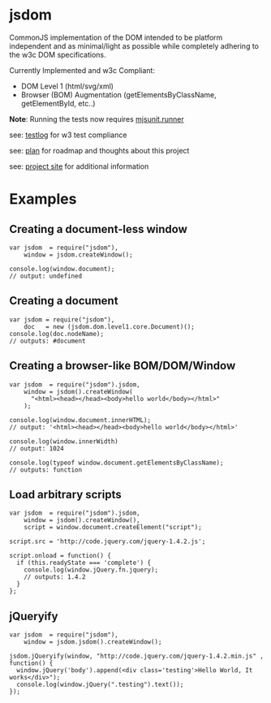 # jsdom

CommonJS implementation of the DOM intended to be platform independent and as minimal/light as possible while completely adhering to the w3c DOM specifications.

Currently Implemented and w3c Compliant:

  - DOM Level 1 (html/svg/xml) 
  - Browser (BOM) Augmentation (getElementsByClassName, getElementById, etc..)


**Note**: Running the tests now requires [mjsunit.runner][]

see: [testlog][] for w3 test compliance

see: [plan][] for roadmap and thoughts about this project

see: [project site][] for additional information

  [project site]: http://www.jsdom.org
  [mjsunit.runner]: http://github.com/tmpvar/mjsunit.runner
  [testlog]: http://github.com/tmpvar/jsdom/blob/master/test/testlog.txt
  [plan]: http://github.com/tmpvar/jsdom/blob/master/PLAN.md


# Examples

## Creating a document-less window

    var jsdom  = require("jsdom"),
        window = jsdom.createWindow();

    console.log(window.document);
    // output: undefined

## Creating a document
    var jsdom = require("jsdom"),
        doc   = new (jsdom.dom.level1.core.Document)();
    console.log(doc.nodeName);
    // outputs: #document

## Creating a browser-like BOM/DOM/Window

    var jsdom  = require("jsdom").jsdom,
        window = jsdom().createWindow(
          "<html><head></head><body>hello world</body></html>"
        );

    console.log(window.document.innerHTML);
    // output: '<html><head></head><body>hello world</body></html>'

    console.log(window.innerWidth)
    // output: 1024

    console.log(typeof window.document.getElementsByClassName);
    // outputs: function

## Load arbitrary scripts
    var jsdom  = require("jsdom").jsdom,
        window = jsdom().createWindow(),
        script = window.document.createElement("script");

    script.src = 'http://code.jquery.com/jquery-1.4.2.js';

    script.onload = function() {
      if (this.readyState === 'complete') {
        console.log(window.jQuery.fn.jquery);
        // outputs: 1.4.2
      }
    };

## jQueryify

    var jsdom  = require("jsdom"),
        window = jsdom.jsdom().createWindow();

    jsdom.jQueryify(window, "http://code.jquery.com/jquery-1.4.2.min.js" , function() {
      window.jQuery('body').append(<div class='testing'>Hello World, It works</div>");
      console.log(window.jQuery(".testing").text());
    });
